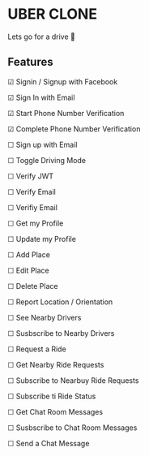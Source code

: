 # UBER CLONE
Lets go for a drive 🚗

## Features


&#9745;  Signin / Signup with Facebook

&#9745;  Sign In with Email

&#9745;  Start Phone Number Verification

&#9745;  Complete Phone Number Verification

&#9744; Sign up with Email

&#9744; Toggle Driving Mode

&#9744; Verify JWT

&#9744; Verify Email

&#9744; Verifiy Email

&#9744; Get my Profile

&#9744; Update my Profile

&#9744; Add Place

&#9744; Edit Place

&#9744; Delete Place

&#9744; Report Location / Orientation

&#9744; See Nearby Drivers

&#9744; Susbscribe to Nearby Drivers

&#9744; Request a Ride

&#9744; Get Nearby Ride Requests

&#9744; Subscribe to Nearbuy Ride Requests

&#9744; Subscribe ti Ride Status

&#9744; Get Chat Room Messages

&#9744; Susbscribe to Chat Room Messages

&#9744; Send a Chat Message
